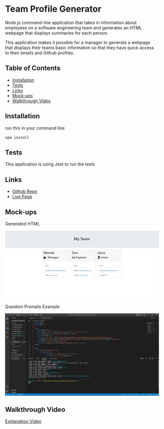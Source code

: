 # Team Profile Generator

Node.js command-line application that takes in information about employees on a software engineering team and generates an HTML webpage that displays summaries for each person.

This application makes it possible for a manager to generate a webpage that displays their teams basic information so that they have quick access to their emails and Github profiles.

## Table of Contents

- [Installation](#installation)
- [Tests](#tests)
- [Links](#links)
- [Mock-ups](#mock-ups)
- [Walkthrough Video](#walkthrough-video)

## Installation

run this in your command line

```
npm install
```

## Tests

This application is using Jest to run the tests

## Links

- [Github Repo](https://github.com/MtendeRoll/teamProfileGenerator)
- [Live Page](https://mtenderoll.github.io/teamProfileGenerator/)

## Mock-ups

Generated HTML

![HTML Output](./assets/images/teamHTML-output.jpg)

Question Prompts Example

![Question Prompts](./assets/images/nodePrompts.jpg)

## Walkthrough Video

[Explanation Video](https://drive.google.com/file/d/1-tbZWpMbygK7GE8-UTeU8SxYsLTBYAl3/view)
